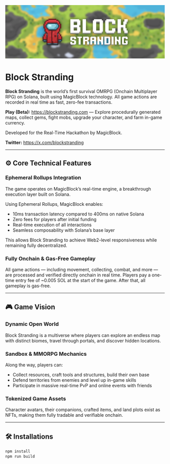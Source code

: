 <p align="center">
  <img src="header.png" alt="README image"/>
</p>

# Block Stranding

**Block Stranding** is the world’s first survival OMRPG (Onchain Multiplayer RPG) on Solana, built using MagicBlock technology. All game actions are recorded in real time as fast, zero-fee transactions.

**Play (Beta):** https://blockstranding.com — Explore procedurally generated maps, collect gems, fight mobs, upgrade your character, and farm in-game currency.

Developed for the Real-Time Hackathon by MagicBlock.

**Twitter:** https://x.com/blockstranding

---

## ⚙️ Core Technical Features

### Ephemeral Rollups Integration

The game operates on MagicBlock’s real-time engine, a breakthrough execution layer built on Solana.

Using Ephemeral Rollups, MagicBlock enables:
- 10ms transaction latency compared to 400ms on native Solana
- Zero fees for players after initial funding
- Real-time execution of all interactions
- Seamless composability with Solana’s base layer

This allows Block Stranding to achieve Web2-level responsiveness while remaining fully decentralized.

### Fully Onchain & Gas-Free Gameplay

All game actions — including movement, collecting, combat, and more — are processed and verified directly onchain in real time. Players pay a one-time entry fee of ~0.005 SOL at the start of the game. After that, all gameplay is gas-free.

---

## 🎮 Game Vision

### Dynamic Open World

Block Stranding is a multiverse where players can explore an endless map with distinct biomes, travel through portals, and discover hidden locations.

### Sandbox & MMORPG Mechanics

Along the way, players can:
- Collect resources, craft tools and structures, build their own base
- Defend territories from enemies and level up in-game skills
- Participate in massive real-time PvP and online events with friends

### Tokenized Game Assets

Character avatars, their companions, crafted items, and land plots exist as NFTs, making them fully tradable and verifiable onchain.

---

## 🛠️ Installations
```
npm install
npm run build
```
